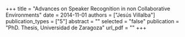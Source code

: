 +++
title = "Advances on Speaker Recognition in non Collaborative Environments"
date = 2014-11-01
authors = ["Jesús Villalba"]
publication_types = ["5"]
abstract = ""
selected = "false"
publication = "PhD. Thesis, Universidad de Zaragoza"
url_pdf = ""
+++

